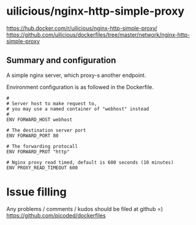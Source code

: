 # uilicious/nginx-http-simple-proxy

https://hub.docker.com/r/uilicious/nginx-http-simple-proxy/
https://github.com/uilicious/dockerfiles/tree/master/network/nginx-http-simple-proxy

## Summary and configuration
A simple nginx server, which proxy-s another endpoint.

Environment configuration is as followed in the Dockerfile.

``` 
#
# Server host to make request to, 
# you may use a named container of "webhost" instead
#
ENV FORWARD_HOST webhost

# The destination server port
ENV FORWARD_PORT 80

# The forwarding protocall
ENV FORWARD_PROT "http"

# Nginx proxy read timed, default is 600 seconds (10 minutes)
ENV PROXY_READ_TIMEOUT 600
```

# Issue filling

Any problems / comments / kudos should be filed at github =)
https://github.com/picoded/dockerfiles
